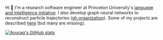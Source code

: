 Hi 👋 I'm a research software engineer at Princeton University's [language and intelligence initiative](https://pli.princeton.edu/). I also develop graph neural networks to reconstruct particle trajectories ([gh organization](https://github.com/gnn-tracking)). 
Some of my projects are described [here](https://lieret.net/opensource/) (but many are missing).

[![Anurag's GitHub stats](https://github-readme-stats.vercel.app/api?username=klieret&hide_border=false&hide_rank=false&show_icons=true&disable_animations=true&custom_title=Stats&theme=default&count_private=true&include_all_commits=true)](https://github.com/anuraghazra/github-readme-stats)

<!-- other themes: gotham, vue-dark -->
